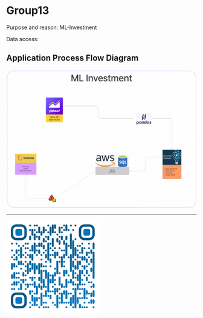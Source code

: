 # Group13

Purpose and reason: ML-Investment

Data access: 

## Application Process Flow Diagram

![Process Flow Diagram](Resources/PFD.png)

---

![Saeed Al-Yacoubi](./Resources/qr-code.png)